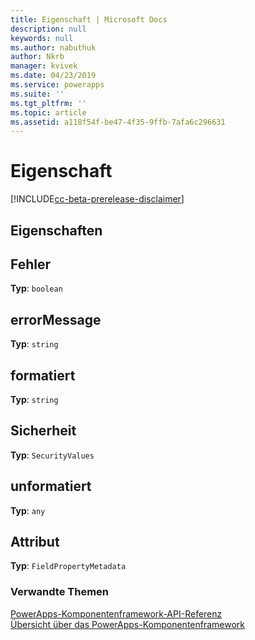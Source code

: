```yaml
---
title: Eigenschaft | Microsoft Docs
description: null
keywords: null
ms.author: nabuthuk
author: Nkrb
manager: kvivek
ms.date: 04/23/2019
ms.service: powerapps
ms.suite: ''
ms.tgt_pltfrm: ''
ms.topic: article
ms.assetid: a118f54f-be47-4f35-9ffb-7afa6c296631
---
```


# <a name="property"></a>Eigenschaft

[!INCLUDE[cc-beta-prerelease-disclaimer](../../../includes/cc-beta-prerelease-disclaimer.md)]

## <a name="properties"></a>Eigenschaften

## <a name="error"></a>Fehler

**Typ**: `boolean`

## <a name="errormessage"></a>errorMessage

**Typ**: `string`

## <a name="formatted"></a>formatiert

**Typ**: `string`

## <a name="security"></a>Sicherheit

**Typ**: `SecurityValues`

## <a name="raw"></a>unformatiert

**Typ**: `any`

## <a name="attribute"></a>Attribut

**Typ**: `FieldPropertyMetadata`


### <a name="related-topics"></a>Verwandte Themen

[PowerApps-Komponentenframework-API-Referenz](../reference/index.md)<br/>
[Übersicht über das PowerApps-Komponentenframework](../overview.md)